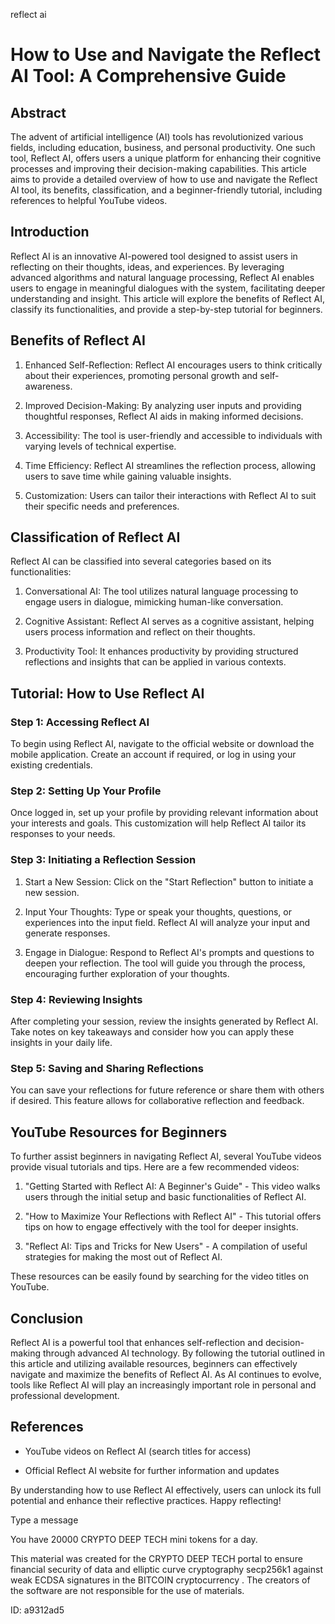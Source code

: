 reflect ai
# How to Use and Navigate the Reflect AI Tool: A Comprehensive Guide



## Abstract



The advent of artificial intelligence (AI) tools has revolutionized various fields, including education, business, and personal productivity. One such tool, Reflect AI, offers users a unique platform for enhancing their cognitive processes and improving their decision-making capabilities. This article aims to provide a detailed overview of how to use and navigate the Reflect AI tool, its benefits, classification, and a beginner-friendly tutorial, including references to helpful YouTube videos.



## Introduction



Reflect AI is an innovative AI-powered tool designed to assist users in reflecting on their thoughts, ideas, and experiences. By leveraging advanced algorithms and natural language processing, Reflect AI enables users to engage in meaningful dialogues with the system, facilitating deeper understanding and insight. This article will explore the benefits of Reflect AI, classify its functionalities, and provide a step-by-step tutorial for beginners.



## Benefits of Reflect AI



1. Enhanced Self-Reflection: Reflect AI encourages users to think critically about their experiences, promoting personal growth and self-awareness.

2. Improved Decision-Making: By analyzing user inputs and providing thoughtful responses, Reflect AI aids in making informed decisions.

3. Accessibility: The tool is user-friendly and accessible to individuals with varying levels of technical expertise.

4. Time Efficiency: Reflect AI streamlines the reflection process, allowing users to save time while gaining valuable insights.

5. Customization: Users can tailor their interactions with Reflect AI to suit their specific needs and preferences.



## Classification of Reflect AI



Reflect AI can be classified into several categories based on its functionalities:



1. Conversational AI: The tool utilizes natural language processing to engage users in dialogue, mimicking human-like conversation.

2. Cognitive Assistant: Reflect AI serves as a cognitive assistant, helping users process information and reflect on their thoughts.

3. Productivity Tool: It enhances productivity by providing structured reflections and insights that can be applied in various contexts.



## Tutorial: How to Use Reflect AI



### Step 1: Accessing Reflect AI



To begin using Reflect AI, navigate to the official website or download the mobile application. Create an account if required, or log in using your existing credentials.



### Step 2: Setting Up Your Profile



Once logged in, set up your profile by providing relevant information about your interests and goals. This customization will help Reflect AI tailor its responses to your needs.



### Step 3: Initiating a Reflection Session



1. Start a New Session: Click on the "Start Reflection" button to initiate a new session.

2. Input Your Thoughts: Type or speak your thoughts, questions, or experiences into the input field. Reflect AI will analyze your input and generate responses.

3. Engage in Dialogue: Respond to Reflect AI's prompts and questions to deepen your reflection. The tool will guide you through the process, encouraging further exploration of your thoughts.



### Step 4: Reviewing Insights



After completing your session, review the insights generated by Reflect AI. Take notes on key takeaways and consider how you can apply these insights in your daily life.



### Step 5: Saving and Sharing Reflections



You can save your reflections for future reference or share them with others if desired. This feature allows for collaborative reflection and feedback.



## YouTube Resources for Beginners



To further assist beginners in navigating Reflect AI, several YouTube videos provide visual tutorials and tips. Here are a few recommended videos:



1. "Getting Started with Reflect AI: A Beginner's Guide" - This video walks users through the initial setup and basic functionalities of Reflect AI.

2. "How to Maximize Your Reflections with Reflect AI" - This tutorial offers tips on how to engage effectively with the tool for deeper insights.

3. "Reflect AI: Tips and Tricks for New Users" - A compilation of useful strategies for making the most out of Reflect AI.



These resources can be easily found by searching for the video titles on YouTube.



## Conclusion



Reflect AI is a powerful tool that enhances self-reflection and decision-making through advanced AI technology. By following the tutorial outlined in this article and utilizing available resources, beginners can effectively navigate and maximize the benefits of Reflect AI. As AI continues to evolve, tools like Reflect AI will play an increasingly important role in personal and professional development.



## References



- YouTube videos on Reflect AI (search titles for access)

- Official Reflect AI website for further information and updates



By understanding how to use Reflect AI effectively, users can unlock its full potential and enhance their reflective practices. Happy reflecting!



Type a message

You have 20000 CRYPTO DEEP TECH mini tokens for a day.


This material was created for the  CRYPTO DEEP TECH portal  to ensure financial security of data and elliptic curve cryptography  secp256k1 against weak ECDSA  signatures   in the  BITCOIN cryptocurrency . The creators of the software are not responsible for the use of materials.

 ID: a9312ad5
